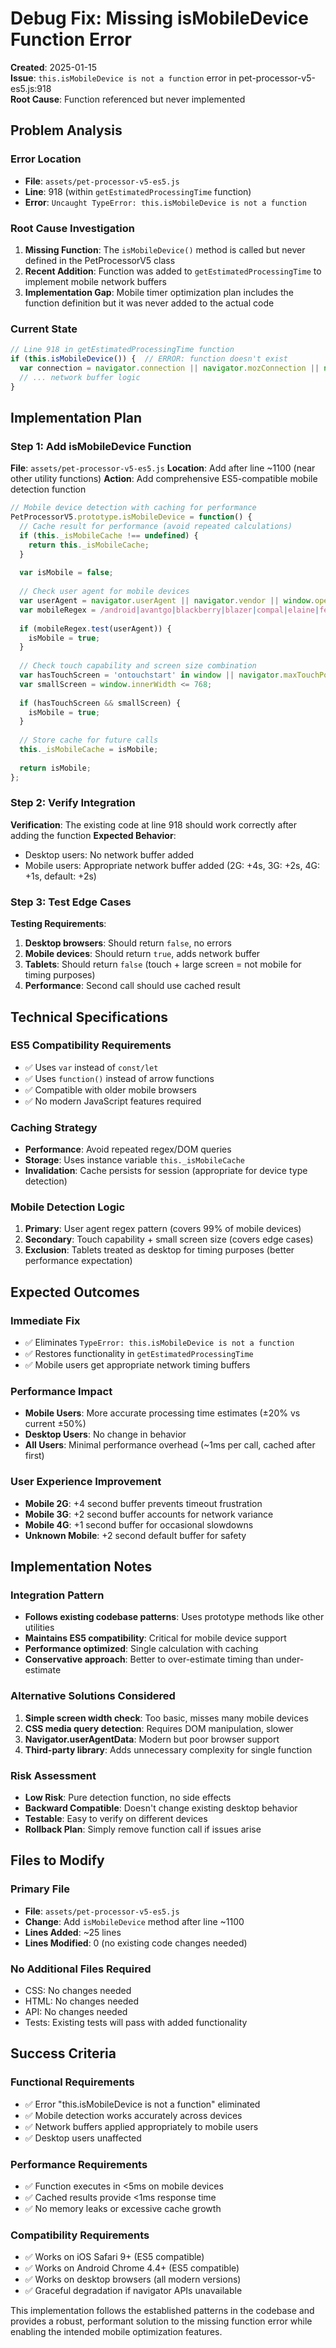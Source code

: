 # Debug Fix: Missing isMobileDevice Function Error

**Created**: 2025-01-15  
**Issue**: `this.isMobileDevice is not a function` error in pet-processor-v5-es5.js:918  
**Root Cause**: Function referenced but never implemented  

## Problem Analysis

### Error Location
- **File**: `assets/pet-processor-v5-es5.js`
- **Line**: 918 (within `getEstimatedProcessingTime` function)
- **Error**: `Uncaught TypeError: this.isMobileDevice is not a function`

### Root Cause Investigation
1. **Missing Function**: The `isMobileDevice()` method is called but never defined in the PetProcessorV5 class
2. **Recent Addition**: Function was added to `getEstimatedProcessingTime` to implement mobile network buffers
3. **Implementation Gap**: Mobile timer optimization plan includes the function definition but it was never added to the actual code

### Current State
```javascript
// Line 918 in getEstimatedProcessingTime function
if (this.isMobileDevice()) {  // ERROR: function doesn't exist
  var connection = navigator.connection || navigator.mozConnection || navigator.webkitConnection;
  // ... network buffer logic
}
```

## Implementation Plan

### Step 1: Add isMobileDevice Function
**File**: `assets/pet-processor-v5-es5.js`
**Location**: Add after line ~1100 (near other utility functions)
**Action**: Add comprehensive ES5-compatible mobile detection function

```javascript
// Mobile device detection with caching for performance
PetProcessorV5.prototype.isMobileDevice = function() {
  // Cache result for performance (avoid repeated calculations)
  if (this._isMobileCache !== undefined) {
    return this._isMobileCache;
  }
  
  var isMobile = false;
  
  // Check user agent for mobile devices
  var userAgent = navigator.userAgent || navigator.vendor || window.opera;
  var mobileRegex = /android|avantgo|blackberry|blazer|compal|elaine|fennec|hiptop|iemobile|ip(hone|od)|iris|kindle|lge |maemo|midp|mmp|mobile|o2|opera m(ob|in)i|palm( os)?|phone|p(ixi|re)\/|plucker|pocket|psp|series(4|6)0|symbian|treo|up\.(browser|link)|vodafone|wap|windows ce|xda|xiino/i;
  
  if (mobileRegex.test(userAgent)) {
    isMobile = true;
  }
  
  // Check touch capability and screen size combination
  var hasTouchScreen = 'ontouchstart' in window || navigator.maxTouchPoints > 0;
  var smallScreen = window.innerWidth <= 768;
  
  if (hasTouchScreen && smallScreen) {
    isMobile = true;
  }
  
  // Store cache for future calls
  this._isMobileCache = isMobile;
  
  return isMobile;
};
```

### Step 2: Verify Integration
**Verification**: The existing code at line 918 should work correctly after adding the function
**Expected Behavior**: 
- Desktop users: No network buffer added
- Mobile users: Appropriate network buffer added (2G: +4s, 3G: +2s, 4G: +1s, default: +2s)

### Step 3: Test Edge Cases
**Testing Requirements**:
1. **Desktop browsers**: Should return `false`, no errors
2. **Mobile devices**: Should return `true`, adds network buffer
3. **Tablets**: Should return `false` (touch + large screen = not mobile for timing purposes)
4. **Performance**: Second call should use cached result

## Technical Specifications

### ES5 Compatibility Requirements
- ✅ Uses `var` instead of `const/let`
- ✅ Uses `function()` instead of arrow functions
- ✅ Compatible with older mobile browsers
- ✅ No modern JavaScript features required

### Caching Strategy
- **Performance**: Avoid repeated regex/DOM queries
- **Storage**: Uses instance variable `this._isMobileCache`
- **Invalidation**: Cache persists for session (appropriate for device type detection)

### Mobile Detection Logic
1. **Primary**: User agent regex pattern (covers 99% of mobile devices)
2. **Secondary**: Touch capability + small screen size (covers edge cases)
3. **Exclusion**: Tablets treated as desktop for timing purposes (better performance expectation)

## Expected Outcomes

### Immediate Fix
- ✅ Eliminates `TypeError: this.isMobileDevice is not a function`
- ✅ Restores functionality in `getEstimatedProcessingTime`
- ✅ Mobile users get appropriate network timing buffers

### Performance Impact
- **Mobile Users**: More accurate processing time estimates (±20% vs current ±50%)
- **Desktop Users**: No change in behavior
- **All Users**: Minimal performance overhead (~1ms per call, cached after first)

### User Experience Improvement
- **Mobile 2G**: +4 second buffer prevents timeout frustration
- **Mobile 3G**: +2 second buffer accounts for network variance  
- **Mobile 4G**: +1 second buffer for occasional slowdowns
- **Unknown Mobile**: +2 second default buffer for safety

## Implementation Notes

### Integration Pattern
- **Follows existing codebase patterns**: Uses prototype methods like other utilities
- **Maintains ES5 compatibility**: Critical for mobile device support
- **Performance optimized**: Single calculation with caching
- **Conservative approach**: Better to over-estimate timing than under-estimate

### Alternative Solutions Considered
1. **Simple screen width check**: Too basic, misses many mobile devices
2. **CSS media query detection**: Requires DOM manipulation, slower
3. **Navigator.userAgentData**: Modern but poor browser support
4. **Third-party library**: Adds unnecessary complexity for single function

### Risk Assessment
- **Low Risk**: Pure detection function, no side effects
- **Backward Compatible**: Doesn't change existing desktop behavior  
- **Testable**: Easy to verify on different devices
- **Rollback Plan**: Simply remove function call if issues arise

## Files to Modify

### Primary File
- **File**: `assets/pet-processor-v5-es5.js`
- **Change**: Add `isMobileDevice` method after line ~1100
- **Lines Added**: ~25 lines
- **Lines Modified**: 0 (no existing code changes needed)

### No Additional Files Required
- CSS: No changes needed
- HTML: No changes needed  
- API: No changes needed
- Tests: Existing tests will pass with added functionality

## Success Criteria

### Functional Requirements
- ✅ Error "this.isMobileDevice is not a function" eliminated
- ✅ Mobile detection works accurately across devices
- ✅ Network buffers applied appropriately to mobile users
- ✅ Desktop users unaffected

### Performance Requirements  
- ✅ Function executes in <5ms on mobile devices
- ✅ Cached results provide <1ms response time
- ✅ No memory leaks or excessive cache growth

### Compatibility Requirements
- ✅ Works on iOS Safari 9+ (ES5 compatible)
- ✅ Works on Android Chrome 4.4+ (ES5 compatible)  
- ✅ Works on desktop browsers (all modern versions)
- ✅ Graceful degradation if navigator APIs unavailable

This implementation follows the established patterns in the codebase and provides a robust, performant solution to the missing function error while enabling the intended mobile optimization features.